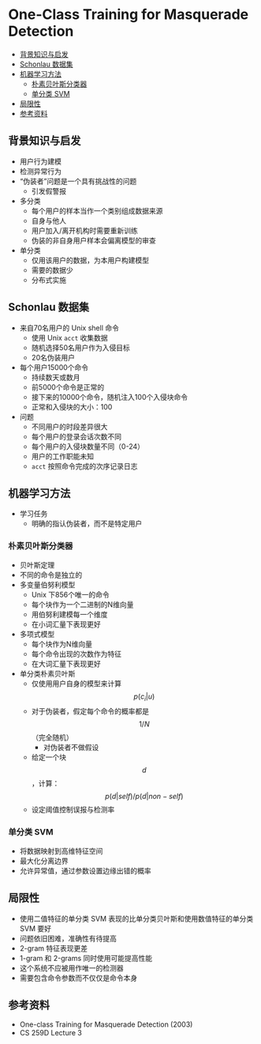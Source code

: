 # One-Class Training for Masquerade Detection

<!-- TOC -->

- [背景知识与启发](#%E8%83%8C%E6%99%AF%E7%9F%A5%E8%AF%86%E4%B8%8E%E5%90%AF%E5%8F%91)
- [Schonlau 数据集](#schonlau-%E6%95%B0%E6%8D%AE%E9%9B%86)
- [机器学习方法](#%E6%9C%BA%E5%99%A8%E5%AD%A6%E4%B9%A0%E6%96%B9%E6%B3%95)
    - [朴素贝叶斯分类器](#%E6%9C%B4%E7%B4%A0%E8%B4%9D%E5%8F%B6%E6%96%AF%E5%88%86%E7%B1%BB%E5%99%A8)
    - [单分类 SVM](#%E5%8D%95%E5%88%86%E7%B1%BB-svm)
- [局限性](#%E5%B1%80%E9%99%90%E6%80%A7)
- [参考资料](#%E5%8F%82%E8%80%83%E8%B5%84%E6%96%99)

<!-- /TOC -->

## 背景知识与启发

* 用户行为建模
* 检测异常行为
* “伪装者”问题是一个具有挑战性的问题
    * 引发假警报
* 多分类
    * 每个用户的样本当作一个类别组成数据来源
    * 自身与他人
    * 用户加入/离开机构时需要重新训练
    * 伪装的非自身用户样本会偏离模型的审查
* 单分类
    * 仅用该用户的数据，为本用户构建模型
    * 需要的数据少
    * 分布式实施

## Schonlau 数据集

* 来自70名用户的 Unix shell 命令
    * 使用 Unix `acct` 收集数据
    * 随机选择50名用户作为入侵目标
    * 20名伪装用户
* 每个用户15000个命令 
    * 持续数天或数月
    * 前5000个命令是正常的
    * 接下来的10000个命令，随机注入100个入侵块命令
    * 正常和入侵块的大小：100
* 问题
    * 不同用户的时段差异很大
    * 每个用户的登录会话次数不同
    * 每个用户的入侵块数量不同（0-24）
    * 用户的工作职能未知
    * `acct` 按照命令完成的次序记录日志

## 机器学习方法

* 学习任务
    * 明确的指认伪装者，而不是特定用户

### 朴素贝叶斯分类器

* 贝叶斯定理
* 不同的命令是独立的
* 多变量伯努利模型
    * Unix 下856个唯一的命令
    * 每个块作为一个二进制的N维向量
    * 用伯努利建模每一个维度
    * 在小词汇量下表现更好
* 多项式模型
    * 每个块作为N维向量
    * 每个命令出现的次数作为特征
    * 在大词汇量下表现更好
* 单分类朴素贝叶斯
    * 仅使用用户自身的模型来计算$$p(c_i|u)$$
    * 对于伪装者，假定每个命令的概率都是$$1/N$$（完全随机）
        * 对伪装者不做假设
    * 给定一个块 $$d$$，计算： $$p(d|self)/p(d|non-self)$$
    * 设定阈值控制误报与检测率

### 单分类 SVM

* 将数据映射到高维特征空间
* 最大化分离边界
* 允许异常值，通过参数设置边缘出错的概率

## 局限性

* 使用二值特征的单分类 SVM 表现的比单分类贝叶斯和使用数值特征的单分类 SVM 要好
* 问题依旧困难，准确性有待提高
* 2-gram 特征表现更差
* 1-gram 和 2-grams 同时使用可能提高性能
* 这个系统不应被用作唯一的检测器
* 需要包含命令参数而不仅仅是命令本身

## 参考资料

* One-class Training for Masquerade Detection (2003)
* CS 259D Lecture 3
